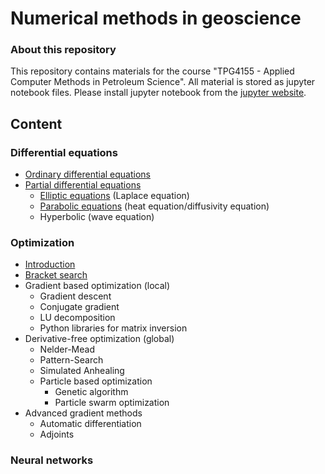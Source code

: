 # Numerical methods in geoscience #

### About this repository ###

This repository contains materials for the course "TPG4155 - Applied Computer Methods in Petroleum Science". All material is stored as jupyter notebook files. Please install jupyter notebook from the [jupyter website](https://jupyter.org/).

## Content ##

### Differential equations ###

* [Ordinary differential equations](lectures/ordinaryDifferentialEquations.ipynb)
* [Partial differential equations](lectures/partialDifferentialEquations.ipynb)
  * [Elliptic equations](lectures/ellipticEquations.ipynb) (Laplace equation)
  * [Parabolic equations](lectures/parabolicEquations.ipynb) (heat equation/diffusivity equation)
  * Hyperbolic (wave equation)

### Optimization ###

* [Introduction](lectures/optimization.ipynb)
* [Bracket search](lectures/bracketSearch.ipynb)
* Gradient based optimization (local)
  * Gradient descent
  * Conjugate gradient
  * LU decomposition
  * Python libraries for matrix inversion
* Derivative-free optimization (global)
  * Nelder-Mead
  * Pattern-Search
  * Simulated Anhealing
  * Particle based optimization
    * Genetic algorithm
    * Particle swarm optimization
* Advanced gradient methods
  * Automatic differentiation
  * Adjoints


### Neural networks ###



